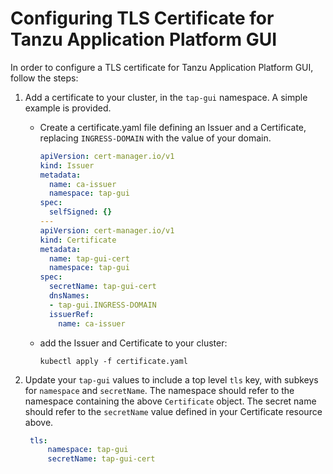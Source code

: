 # Configuring TLS Certificate for Tanzu Application Platform GUI

In order to configure a TLS certificate for Tanzu Application Platform GUI, follow the steps:

1. Add a certificate to your cluster, in the `tap-gui` namespace. A simple example is provided.
    
    * Create a certificate.yaml file defining an Issuer and a Certificate, replacing `INGRESS-DOMAIN` with the value of your domain.

        ```yaml
        apiVersion: cert-manager.io/v1
        kind: Issuer
        metadata:
          name: ca-issuer
          namespace: tap-gui
        spec:
          selfSigned: {}
        ---
        apiVersion: cert-manager.io/v1
        kind: Certificate
        metadata:
          name: tap-gui-cert
          namespace: tap-gui
        spec:
          secretName: tap-gui-cert
          dnsNames:
          - tap-gui.INGRESS-DOMAIN
          issuerRef:
            name: ca-issuer
        ```
    * add the Issuer and Certificate to your cluster:

        ```kubectl apply -f certificate.yaml```

2. Update your `tap-gui` values to include a top level `tls` key, with subkeys for `namespace` and `secretName`. The namespace should refer to the namespace containing the above `Certificate` object. The secret name should refer to the `secretName` value defined in your Certificate resource above.
   ```yaml
    tls:
        namespace: tap-gui
        secretName: tap-gui-cert
   ```